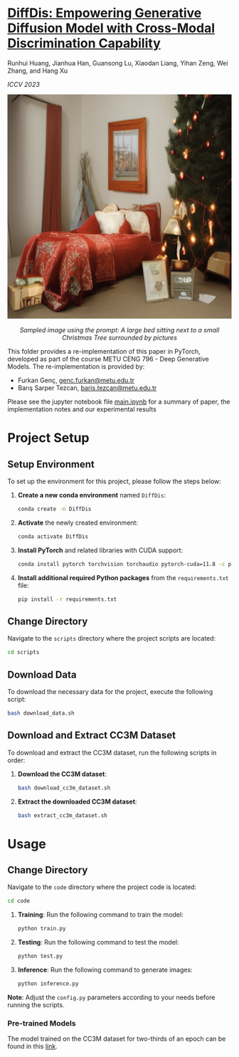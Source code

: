 # [DiffDis: Empowering Generative Diffusion Model with Cross-Modal Discrimination Capability](https://openaccess.thecvf.com/content/ICCV2023/papers/Huang_DiffDis_Empowering_Generative_Diffusion_Model_with_Cross-Modal_Discrimination_Capability_ICCV_2023_paper.pdf)

Runhui Huang, Jianhua Han, Guansong Lu, Xiaodan Liang, Yihan Zeng, Wei Zhang, and Hang Xu

*ICCV 2023*

<div align="center">
    <img src="code/images/sample_image.png" alt="Sample Image">
    <p><em>Sampled image using the prompt: A large bed sitting next to a small Christmas Tree surrounded by pictures</em></p>
</div>

This folder provides a re-implementation of this paper in PyTorch, developed as part of the course METU CENG 796 - Deep Generative Models. The re-implementation is provided by:
* Furkan Genç, genc.furkan@metu.edu.tr 
* Barış Sarper Tezcan, baris.tezcan@metu.edu.tr

Please see the jupyter notebook file [main.ipynb](code/main.ipynb) for a summary of paper, the implementation notes and our experimental results


# Project Setup

## Setup Environment

To set up the environment for this project, please follow the steps below:

1. **Create a new conda environment** named `DiffDis`:
    ```bash
    conda create -n DiffDis
    ```

2. **Activate** the newly created environment:
    ```bash
    conda activate DiffDis
    ```

3. **Install PyTorch** and related libraries with CUDA support:
    ```bash
    conda install pytorch torchvision torchaudio pytorch-cuda=11.8 -c pytorch -c nvidia
    ```

4. **Install additional required Python packages** from the `requirements.txt` file:
    ```bash
    pip install -r requirements.txt
    ```

## Change Directory

Navigate to the `scripts` directory where the project scripts are located:
```bash
cd scripts
```

## Download Data

To download the necessary data for the project, execute the following script:
```bash
bash download_data.sh
```

## Download and Extract CC3M Dataset

To download and extract the CC3M dataset, run the following scripts in order:

1. **Download the CC3M dataset**:
    ```bash
    bash download_cc3m_dataset.sh
    ```

2. **Extract the downloaded CC3M dataset**:
    ```bash
    bash extract_cc3m_dataset.sh
    ```

# Usage

## Change Directory

Navigate to the `code` directory where the project code is located:
```bash
cd code
```

1. **Training**: Run the following command to train the model:
    ```bash
    python train.py
    ```

2. **Testing**: Run the following command to test the model:
    ```bash
    python test.py
    ```

3. **Inference**: Run the following command to generate images:
    ```bash
    python inference.py
    ```

**Note**: Adjust the `config.py` parameters according to your needs before running the scripts.

### Pre-trained Models

The model trained on the CC3M dataset for two-thirds of an epoch can be found in this [link](https://drive.google.com/uc?id=1iVTS0fYkmKkT4s5EcZoMC9L8-p29dW41).